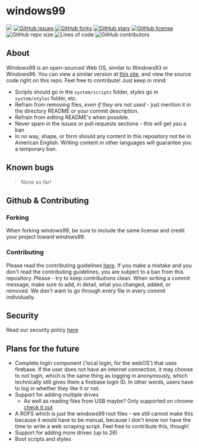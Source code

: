 # windows99
![](https://therealsujitk-vercel-badge.vercel.app/?app=windows99) [![GitHub issues](https://img.shields.io/github/issues/its-pablo/windows99)](https://github.com/its-pablo/windows99/issues) [![GitHub forks](https://img.shields.io/github/forks/its-pablo/windows99)](https://github.com/its-pablo/windows99/network) [![GitHub stars](https://img.shields.io/github/stars/its-pablo/windows99)](https://github.com/its-pablo/windows99/stargazers) [![GitHub license](https://img.shields.io/github/license/its-pablo/windows99)](https://github.com/its-pablo/windows99) ![GitHub repo size](https://img.shields.io/github/repo-size/its-pablo/windows99) ![Lines of code](https://img.shields.io/tokei/lines/github/its-pablo/windows99) ![GitHub contributors](https://img.shields.io/github/contributors/its-pablo/windows99)   
## About
Windows99 is an open-sourced Web OS, similar to Windows93 or Windows96. You can view a similar version at [this site](https://itspablo.glitch.me), and view the source code right on this repo. Feel free to contribute! Just keep in mind:
* Scripts should go in the `system/scripts` folder, styles go in `system/styles` folder, etc.
* Refrain from removing files, *even if they are not used* - just mention it in the directory README or your commit description.
* Refrain from editing README's when possible.
* Never spam in the issues or pull requests sections - this will get you a ban
* In no way, shape, or form should any content in this repository not be in American English. Writing content in other languages will guarantee you a temporary ban.
## Known bugs
> None so far!
## Github & Contributing
### Forking
When forking windows99, be sure to include the same license and credit your project toward windows99.
### Contributing
Please read the contributing guidelines [here](CONTRIBUTING.md). If you make a mistake and you don't read the contributing guidelines, you are subject to a ban from this repository. Please - try to keep contributions clean. When writing a commit message, make sure to add, in detail, what you changed, added, or removed. We don't want to go through every file in every commit individually.
## Security
Read our security policy [here](%)
## Plans for the future
* Complete login component ('local login, for the webOS') that uses firebase. If the user does not have an internet connection, it may choose to not login, which is the same thing as logging in anonymously, which technically still gives them a firebase login ID. In other words, users have to log in whether they like it or not.
* Support for adding multiple drives
   * As well as reading files from USB maybe? Only supported on chrome [check it out](https://developer.mozilla.org/en-US/docs/Web/API/USB)
* A ROFS which is just the windows99 root files - we still cannot make this because it would have to be manual, because I don't know nor have the time to write a web scraping script. Feel free to contribute this, though!
* Support for adding more drives (up to 26)
* Boot scripts and styles
